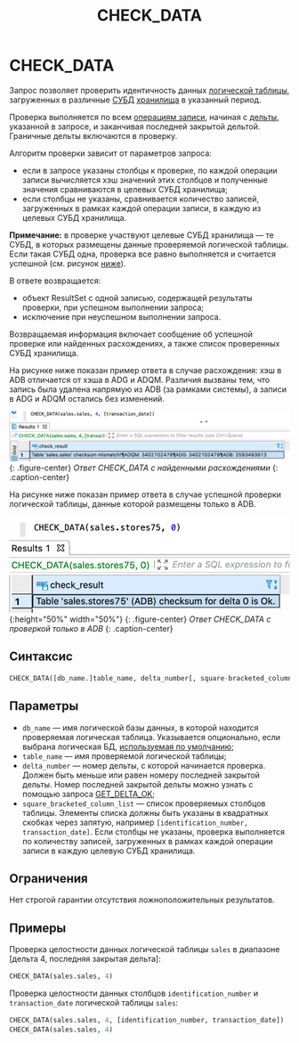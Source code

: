 ﻿---
layout: default
title: CHECK_DATA
nav_order: 3
parent: Запросы SQL+
grand_parent: Справочная информация
has_children: false
has_toc: false
---

# CHECK_DATA

Запрос позволяет проверить идентичность данных [логической таблицы](../../../Обзор_понятий_компонентов_и_связей/Основные_понятия/Логическая_таблица/Логическая_таблица.md), 
загруженных в различные [СУБД](../../../Введение/Поддерживаемые_СУБД_хранилища/Поддерживаемые_СУБД_хранилища.md) 
[хранилища](../../../Обзор_понятий_компонентов_и_связей/Основные_понятия/Хранилище_данных/Хранилище_данных.md) 
в указанный период.

Проверка выполняется по всем [операциям записи](../../../Обзор_понятий_компонентов_и_связей/Основные_понятия/Операция_записи/Операция_записи.md), 
начиная с [дельты](../../../Обзор_понятий_компонентов_и_связей/Основные_понятия/Дельта/Дельта.md), 
указанной в запросе, и заканчивая последней закрытой дельтой. Граничные дельты включаются в проверку.

Алгоритм проверки зависит от параметров запроса:
*   если в запросе указаны столбцы к проверке, по каждой операции записи вычисляется хэш значений этих 
    столбцов и полученные значения сравниваются в целевых СУБД хранилища;
*   если столбцы не указаны, сравнивается количество записей, загруженных в рамках каждой операции записи, 
    в каждую из целевых СУБД хранилища.
    
**Примечание:** в проверке участвуют целевые СУБД хранилища — те СУБД, в которых размещены данные 
проверяемой логической таблицы. Если такая СУБД одна, проверка все равно выполняется и считается успешной 
(см. рисунок [ниже](#img_check_for_one_db)).

В ответе возвращается:
*   объект ResultSet с одной записью, содержащей результаты проверки, при успешном выполнении запроса;
*   исключение при неуспешном выполнении запроса.

Возвращаемая информация включает сообщение об успешной проверке или найденных расхождениях, а также список 
проверенных СУБД хранилища.

На рисунке ниже показан пример ответа в случае расхождения: хэш в ADB отличается от хэша в ADG и ADQM. 
Различия вызваны тем, что запись была удалена напрямую из ADB (за рамками системы), а записи в ADG и ADQM 
остались без изменений.

![](check_data_с_расхождениями.png)
{: .figure-center}
*Ответ CHECK_DATA с найденными расхождениями*
{: .caption-center}

На рисунке ниже показан пример ответа в случае успешной проверки логической таблицы, данные которой 
размещены только в ADB.

<a id="img_check_for_one_db"></a>
![](check_data_без_расхождений.png){:height="50%" width="50%"}
{: .figure-center}
*Ответ CHECK_DATA с проверкой только в ADB*
{: .caption-center}

## Синтаксис

```sql
CHECK_DATA([db_name.]table_name, delta_number[, square-bracketed_column_list])
```

## Параметры

*   `db_name` — имя логической базы данных, в которой находится проверяемая логическая таблица. Указывается 
    опционально, если выбрана логическая БД, [используемая по умолчанию](../../../Работа_с_системой/Другие_функции/Определение_логической_БД_по_умолчанию/Определение_логической_БД_по_умолчанию.md);
*   `table_name` — имя проверяемой логической таблицы;
*   `delta_number` — номер дельты, с которой начинается проверка. Должен быть меньше или равен номеру 
    последней закрытой дельты. Номер последней закрытой дельты можно узнать с помощью запроса 
    [GET_DELTA_OK](../../../Справочная_информация/Запросы_SQLplus/GET_DELTA_OK/GET_DELTA_OK.md);
*   `square_bracketed_column_list` — список проверяемых столбцов таблицы. Элементы списка должны быть 
    указаны в квадратных скобках через запятую, например `[identification_number, transaction_date]`. 
    Если столбцы не указаны, проверка выполняется по количеству записей, загруженных в рамках каждой 
    операции записи в каждую целевую СУБД хранилища.
    
## Ограничения

Нет строгой гарантии отсутствия ложноположительных результатов.

## Примеры

Проверка целостности данных логической таблицы `sales` в диапазоне \[дельта 4, последняя закрытая дельта\]:
```sql
CHECK_DATA(sales.sales, 4)
```

Проверка целостности данных столбцов `identification_number` и `transaction_date` логической таблицы 
`sales`:
```sql
CHECK_DATA(sales.sales, 4, [identification_number, transaction_date])
CHECK_DATA(sales.sales, 4)
```
